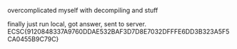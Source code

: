 overcomplicated myself with decompiling and stuff

finally just run local, got answer, sent to server.
ECSC{9120848337A9760DDAE532BAF3D7D8E7032DFFFE6DD3B323A5F5CA0455B9C79C}
